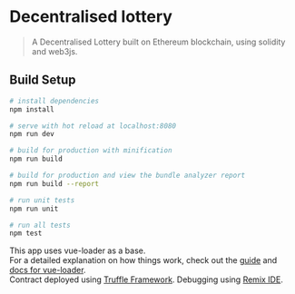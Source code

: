 # Decentralised lottery

> A Decentralised Lottery built on Ethereum blockchain, using solidity and web3js.

## Build Setup

``` bash
# install dependencies
npm install

# serve with hot reload at localhost:8080
npm run dev

# build for production with minification
npm run build

# build for production and view the bundle analyzer report
npm run build --report

# run unit tests
npm run unit

# run all tests
npm test
```
This app uses vue-loader as a base. <br>
For a detailed explanation on how things work, check out the [guide](http://vuejs-templates.github.io/webpack/) and [docs for vue-loader](http://vuejs.github.io/vue-loader). <br>
Contract deployed using [Truffle Framework](http://truffleframework.com). Debugging using [Remix IDE](http://remix.ethereum.org).
